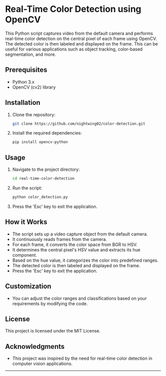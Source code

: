 # Real-Time Color Detection using OpenCV

This Python script captures video from the default camera and performs real-time color detection on the central pixel of each frame using OpenCV. The detected color is then labeled and displayed on the frame. This can be useful for various applications such as object tracking, color-based segmentation, and more.

## Prerequisites

- Python 3.x
- OpenCV (cv2) library

## Installation

1. Clone the repository:

   ```bash
   git clone https://github.com/nightwing02/color-detection.git
   ```

2. Install the required dependencies:

   ```bash
   pip install opencv-python
   ```

## Usage

1. Navigate to the project directory:

   ```bash
   cd real-time-color-detection
   ```

2. Run the script:

   ```bash
   python color_detection.py
   ```

3. Press the 'Esc' key to exit the application.

## How it Works

- The script sets up a video capture object from the default camera.
- It continuously reads frames from the camera.
- For each frame, it converts the color space from BGR to HSV.
- It determines the central pixel's HSV value and extracts its hue component.
- Based on the hue value, it categorizes the color into predefined ranges.
- The detected color is then labeled and displayed on the frame.
- Press the 'Esc' key to exit the application.

## Customization

- You can adjust the color ranges and classifications based on your requirements by modifying the code.

## License

This project is licensed under the MIT License.

## Acknowledgments

- This project was inspired by the need for real-time color detection in computer vision applications.

---
